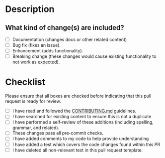 <!-- _modified from [EmbeddedArtistry](https://embeddedartistry.com/blog/2017/08/04/a-github-pull-request-template-for-your-projects/)_
_referenced with modifications from [pycytominer](https://github.com/cytomining/pycytominer/blob/master/.github/PULL_REQUEST_TEMPLATE.md)_ -->

# Description

<!--
Thank you so much for your contribution to this project!

Please _succinctly_ summarize your proposed change.
Namely, consider addressing the following questions:

- What motivated you to open this pull request?
- Were there any special adjustments you had to make to complete the work?
- Are there any issues which are related to this pull request (you may used a `#<digit>` to reference GitHub issues as links within this description)?

Also, if you haven't already, please use `pre-commit run --all-files` to help check your files using this project's pre-commit configuration.
Pre-commit checks will automatically run as part of opening this pull request and we seek to ensure all checks pass before merging changes.
-->

## What kind of change(s) are included?

- [ ] Documentation (changes docs or other related content)
- [ ] Bug fix (fixes an issue).
- [ ] Enhancement (adds functionality).
- [ ] Breaking change (these changes would cause existing functionality to not work as expected).

# Checklist

Please ensure that all boxes are checked before indicating that this pull request is ready for review.

- [ ] I have read and followed the [CONTRIBUTING.md](CONTRIBUTING.md) guidelines.
- [ ] I have searched for existing content to ensure this is not a duplicate.
- [ ] I have performed a self-review of these additions (including spelling, grammar, and related).
- [ ] These changes pass all pre-commit checks.
- [ ] I have added comments to my code to help provide understanding
- [ ] I have added a test which covers the code changes found within this PR
- [ ] I have deleted all non-relevant text in this pull request template.
